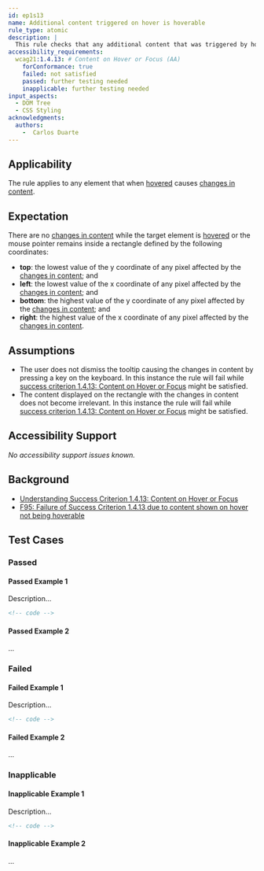 ```yaml
---
id: ep1s13
name: Additional content triggered on hover is hoverable
rule_type: atomic
description: |
  This rule checks that any additional content that was triggered by hovering an element remains available to the user while the mouse pointer is over that content
accessibility_requirements:
  wcag21:1.4.13: # Content on Hover or Focus (AA)
    forConformance: true 
    failed: not satisfied
    passed: further testing needed
    inapplicable: further testing needed
input_aspects:
  - DOM Tree
  - CSS Styling
acknowledgments:
  authors:
    -  Carlos Duarte
---
```


## Applicability

The rule applies to any element that when [hovered][] causes [changes in content][].

## Expectation

There are no [changes in content][] while the target element is [hovered][] or the mouse pointer remains inside a rectangle defined by the following coordinates:

- **top**: the lowest value of the y coordinate of any pixel affected by the [changes in content][]; and
- **left**: the lowest value of the x coordinate of any pixel affected by the [changes in content][]; and
- **bottom**: the highest value of the y coordinate of any pixel affected by the [changes in content][]; and
- **right**: the highest value of the x coordinate of any pixel affected by the [changes in content][].

## Assumptions

- The user does not dismiss the tooltip causing the changes in content by pressing a key on the keyboard. In this instance the rule will fail while [success criterion 1.4.13: Content on Hover or Focus][sc1.4.13] might be satisfied.
- The content displayed on the rectangle with the changes in content does not become irrelevant. In this instance the rule will fail while [success criterion 1.4.13: Content on Hover or Focus][sc1.4.13] might be satisfied.

## Accessibility Support

_No accessibility support issues known._

## Background

- [Understanding Success Criterion 1.4.13: Content on Hover or Focus][sc1.4.13]
- [F95: Failure of Success Criterion 1.4.13 due to content shown on hover not being hoverable](https://www.w3.org/WAI/WCAG21/Techniques/failures/F95)

## Test Cases

### Passed

#### Passed Example 1

Description...

```html
<!-- code -->
```

#### Passed Example 2

...

### Failed

#### Failed Example 1

Description...

```html
<!-- code -->
```

#### Failed Example 2

...

### Inapplicable

#### Inapplicable Example 1

Description...

```html
<!-- code -->
```

#### Inapplicable Example 2

...

[changes in content]: #changes-in-content 'Definition of changes in content'
[hovered]: #hovered 'Definition of hovered'
[sc1.4.13]: https://www.w3.org/WAI/WCAG21/Understanding/content-on-hover-or-focus.html 'Understanding Success Criterion 1.4.13: Content on Hover or Focus'
